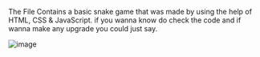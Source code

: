 The File Contains a basic snake game that was made by using the help of HTML, CSS & JavaScript. if you wanna know do check the code and if wanna make any upgrade you could just say.

![image](https://github.com/user-attachments/assets/c6ec7087-c6c4-4c35-9a0f-de46d21a8d6f)
